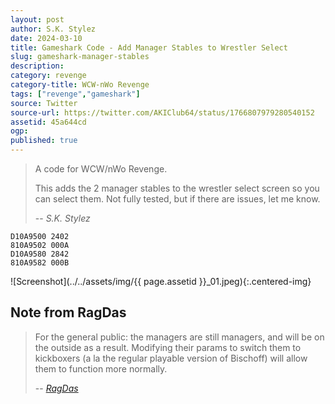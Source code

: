 ```yaml
---
layout: post
author: S.K. Stylez
date: 2024-03-10
title: Gameshark Code - Add Manager Stables to Wrestler Select
slug: gameshark-manager-stables
description:
category: revenge
category-title: WCW-nWo Revenge
tags: ["revenge","gameshark"]
source: Twitter
source-url: https://twitter.com/AKIClub64/status/1766807979280540152
assetid: 45a644cd
ogp:
published: true
---
```



> A code for WCW/nWo Revenge.
>
> This adds the 2 manager stables to the wrestler select screen so you can select them.
Not fully tested, but if there are issues, let me know.
>
> -- <cite>S.K. Stylez</cite>

    D10A9500 2402
    810A9502 000A
    D10A9580 2842
    810A9582 000B

![Screenshot](../../assets/img/{{ page.assetid }}_01.jpeg){:.centered-img}

## Note from RagDas

> For the general public: the managers are still managers, and will be on the outside as a result. Modifying their params to switch them to kickboxers (a la the regular playable version of Bischoff) will allow them to function more normally.
>
> -- <cite>[RagDas](https://twitter.com/RagDas01/status/1766842966482497749)</cite>
